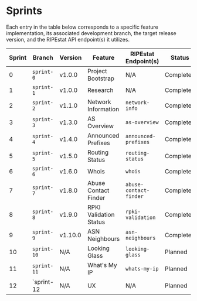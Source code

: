 # Sprints

Each entry in the table below corresponds to a specific feature implementation, its associated development branch, the target release version, and the RIPEstat API endpoint(s) it utilizes.

| Sprint | Branch | Version | Feature | RIPEstat Endpoint(s) | Status |
|--------|--------|---------|---------|----------------------|--------|
| 0 | `sprint-0` | v1.0.0 | Project Bootstrap | N/A | Completed |
| 1 | `sprint-1` | v1.0.0 | Research | N/A | Completed |
| 2 | `sprint-2` | v1.1.0 | Network Information | `network-info` | Completed |
| 3 | `sprint-3` | v1.3.0 | AS Overview | `as-overview` | Completed |
| 4 | `sprint-4` | v1.4.0 | Announced Prefixes | `announced-prefixes` | Completed |
| 5 | `sprint-5` | v1.5.0 | Routing Status | `routing-status` | Completed |
| 6 | `sprint-6` | v1.6.0 | Whois | `whois` | Completed |
| 7 | `sprint-7` | v1.8.0 | Abuse Contact Finder | `abuse-contact-finder` | Completed |
| 8 | `sprint-8` | v1.9.0 | RPKI Validation Status | `rpki-validation` | Completed |
| 9 | `sprint-9` | v1.10.0 | ASN Neighbours | `asn-neighbours` | Completed |
| 10 | `sprint-10` | N/A | Looking Glass | `looking-glass` | Planned |
| 11 | `sprint-11` | N/A | What's My IP | `whats-my-ip` | Planned |
| 12 | `sprint-12 | N/A | UX | N/A | Planned |
